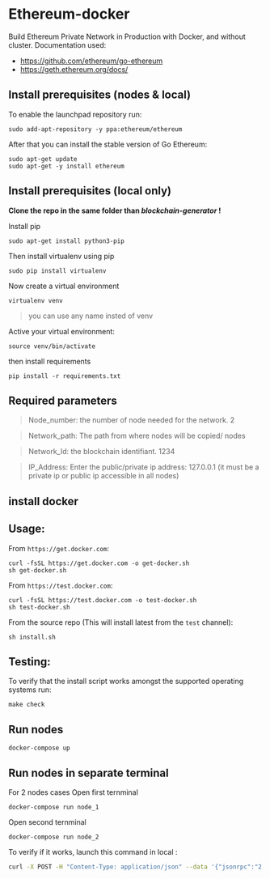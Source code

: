 # Ethereum-docker
Build Ethereum Private Network in Production with Docker, and without cluster.
Documentation used:
- https://github.com/ethereum/go-ethereum
- https://geth.ethereum.org/docs/
## Install prerequisites (nodes & local)
To enable the launchpad repository run:
```shell
sudo add-apt-repository -y ppa:ethereum/ethereum
```
After that you can install the stable version of Go Ethereum:
```shell
sudo apt-get update
sudo apt-get -y install ethereum
```

## Install prerequisites (local only)

__Clone the repo in the same folder than _blockchain-generator_ !__

Install pip
```shell
sudo apt-get install python3-pip
```
Then install virtualenv using pip
```shell
sudo pip install virtualenv
```
Now create a virtual environment
```shell
virtualenv venv
```
>  you can use any name insted of venv

Active your virtual environment:
```shell
source venv/bin/activate
```
then install requirements
```shell
pip install -r requirements.txt
```

## Required parameters

> Node_number: the number of node needed for the network.
2

> Network_path: The path from where nodes will be copied/
nodes

> Network_Id: the blockchain identifiant.
1234

> IP_Address: Enter the public/private ip address:
127.0.0.1 (it must be a private ip or public ip accessible in all nodes)

## install docker

## Usage:

From `https://get.docker.com`:
```shell
curl -fsSL https://get.docker.com -o get-docker.sh
sh get-docker.sh
```

From `https://test.docker.com`:
```shell
curl -fsSL https://test.docker.com -o test-docker.sh
sh test-docker.sh
```

From the source repo (This will install latest from the `test` channel):
```shell
sh install.sh
```

## Testing:

To verify that the install script works amongst the supported operating systems run:

```shell
make check
```
## Run nodes
```shell
docker-compose up
```
## Run nodes in separate terminal
For 2 nodes cases
Open first ternminal
```shell
docker-compose run node_1
```
Open second ternminal
```shell
docker-compose run node_2
```
To verify if it works, launch this command in local :

```bash
curl -X POST -H "Content-Type: application/json" --data '{"jsonrpc":"2.0","method":"net_version","params":[],"id":67}' http://[IP private/public address]:8503
```
